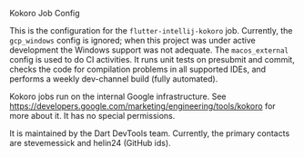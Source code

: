 Kokoro Job Config

This is the configuration for the `flutter-intellij-kokoro` job. Currently, the
`gcp_windows` config is ignored; when this project was under active development
the Windows support was not adequate. The `macos_external` config is used
to do CI activities. It runs unit tests on presubmit and commit, checks the code
for compilation problems in all supported IDEs, and performs a weekly dev-channel
build (fully automated).

Kokoro jobs run on the internal Google infrastructure. See
https://developers.google.com/marketing/engineering/tools/kokoro
for more about it. It has no special permissions.

It is maintained by the Dart DevTools team. Currently, the primary contacts
are stevemessick and helin24 (GitHub ids).